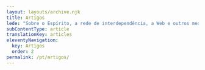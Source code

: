 ```yaml
---
layout: layouts/archive.njk
title: Artigos
lede: "Sobre o Espírito, a rede de interdependência, a Web e outros media. Subscreva também o [feed RSS](/pt/feed/rss.xml) e junte-se à [newsletter](http://eepurl.com/gNzLRz)."
subContentType: article
translationKey: articles
eleventyNavigation:
  key: Artigos
  order: 2
permalink: /pt/artigos/
---
```

